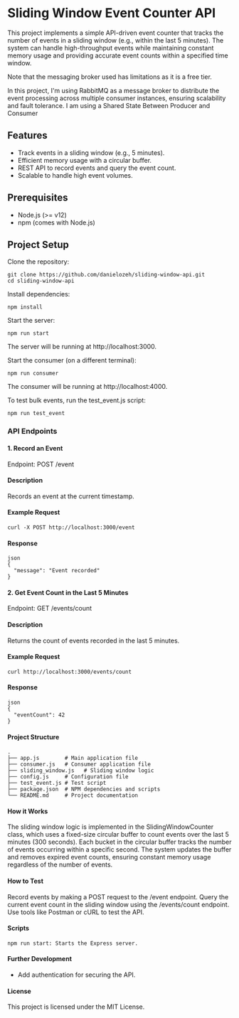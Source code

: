 # Sliding Window Event Counter API

This project implements a simple API-driven event counter that tracks the number of events in a sliding window (e.g., within the last 5 minutes). The system can handle high-throughput events while maintaining constant memory usage and providing accurate event counts within a specified time window.

Note that the messaging broker used has limitations as it is a free tier.

In this project, I'm using RabbitMQ as a message broker to distribute the event processing across multiple consumer instances, ensuring scalability and fault tolerance.
I am using a Shared State Between Producer and Consumer

## Features
- Track events in a sliding window (e.g., 5 minutes).
- Efficient memory usage with a circular buffer.
- REST API to record events and query the event count.
- Scalable to handle high event volumes.

## Prerequisites
- Node.js (>= v12)
- npm (comes with Node.js)

## Project Setup
Clone the repository:

```
git clone https://github.com/danielozeh/sliding-window-api.git
cd sliding-window-api
```

Install dependencies:

```
npm install
```

Start the server:

```
npm run start
```
The server will be running at http://localhost:3000.

Start the consumer (on a different terminal):

```
npm run consumer
```
The consumer will be running at http://localhost:4000.

To test bulk events, run the test_event.js script:

```
npm run test_event
```

### API Endpoints

#### 1. Record an Event

Endpoint: POST /event

#### Description
Records an event at the current timestamp.

#### Example Request

```
curl -X POST http://localhost:3000/event
```

#### Response

```
json
{
  "message": "Event recorded"
}
```

#### 2. Get Event Count in the Last 5 Minutes

Endpoint: GET /events/count

#### Description
Returns the count of events recorded in the last 5 minutes.

#### Example Request

```
curl http://localhost:3000/events/count
```

#### Response

```
json
{
  "eventCount": 42
}
```

#### Project Structure

```
.
├── app.js        # Main application file
├── consumer.js   # Consumer application file
├── sliding_window.js   # Sliding window logic
├── config.js     # Configuration file
├── test_event.js # Test script
├── package.json  # NPM dependencies and scripts
└── README.md     # Project documentation
```

#### How it Works
The sliding window logic is implemented in the SlidingWindowCounter class, which uses a fixed-size circular buffer to count events over the last 5 minutes (300 seconds).
Each bucket in the circular buffer tracks the number of events occurring within a specific second.
The system updates the buffer and removes expired event counts, ensuring constant memory usage regardless of the number of events.
#### How to Test
Record events by making a POST request to the /event endpoint.
Query the current event count in the sliding window using the /events/count endpoint.
Use tools like Postman or cURL to test the API.

#### Scripts

```
npm run start: Starts the Express server.
```

#### Further Development
- Add authentication for securing the API.

#### License
This project is licensed under the MIT License.